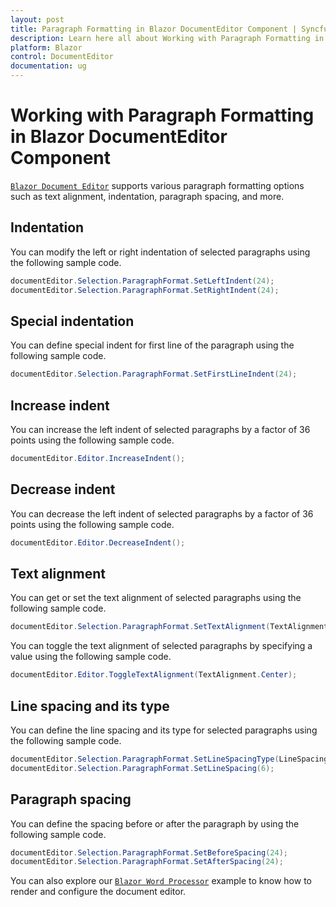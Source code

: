 ```yaml
---
layout: post
title: Paragraph Formatting in Blazor DocumentEditor Component | Syncfusion
description: Learn here all about Working with Paragraph Formatting in Syncfusion Blazor DocumentEditor component and more.
platform: Blazor
control: DocumentEditor
documentation: ug
---
```


# Working with Paragraph Formatting in Blazor DocumentEditor Component

[`Blazor Document Editor`](https://www.syncfusion.com/blazor-components/blazor-word-processor) supports various paragraph formatting options such as text alignment, indentation, paragraph spacing, and more.

## Indentation

You can modify the left or right indentation of selected paragraphs using the following sample code.

```csharp
documentEditor.Selection.ParagraphFormat.SetLeftIndent(24);
documentEditor.Selection.ParagraphFormat.SetRightIndent(24);
```

## Special indentation

You can define special indent for first line of the paragraph using the following sample code.

```csharp
documentEditor.Selection.ParagraphFormat.SetFirstLineIndent(24);
```

## Increase indent

You can increase the left indent of selected paragraphs by a factor of 36 points using the following sample code.

```csharp
documentEditor.Editor.IncreaseIndent();
```

## Decrease indent

You can decrease the left indent of selected paragraphs by a factor of 36 points using the following sample code.

```csharp
documentEditor.Editor.DecreaseIndent();
```

## Text alignment

You can get or set the text alignment of selected paragraphs using the following sample code.

```csharp
documentEditor.Selection.ParagraphFormat.SetTextAlignment(TextAlignment.Center);
```

You can toggle the text alignment of selected paragraphs by specifying a value using the following sample code.

```csharp
documentEditor.Editor.ToggleTextAlignment(TextAlignment.Center);
```

## Line spacing and its type

You can define the line spacing and its type for selected paragraphs using the following sample code.

```csharp
documentEditor.Selection.ParagraphFormat.SetLineSpacingType(LineSpacingType.AtLeast);
documentEditor.Selection.ParagraphFormat.SetLineSpacing(6);
```

## Paragraph spacing

You can define the spacing before or after the paragraph by using the following sample code.

```csharp
documentEditor.Selection.ParagraphFormat.SetBeforeSpacing(24);
documentEditor.Selection.ParagraphFormat.SetAfterSpacing(24);
```

You can also explore our [`Blazor Word Processor`](https://blazor.syncfusion.com/demos/document-editor/default-functionalities) example to know how to render and configure the document editor.